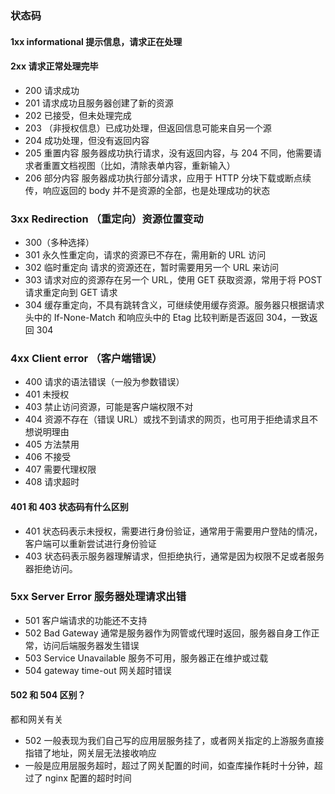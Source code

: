 ### 状态码

#### 1xx informational 提示信息，请求正在处理

#### 2xx 请求正常处理完毕

- 200 请求成功
- 201 请求成功且服务器创建了新的资源
- 202 已接受，但未处理完成
- 203 （非授权信息）已成功处理，但返回信息可能来自另一个源
- 204 成功处理，但没有返回内容
- 205 重置内容 服务器成功执行请求，没有返回内容，与 204 不同，他需要请求者重置文档视图（比如，清除表单内容，重新输入）
- 206 部分内容 服务器成功执行部分请求，应用于 HTTP 分块下载或断点续传，响应返回的 body 并不是资源的全部，也是处理成功的状态

### 3xx Redirection （重定向）资源位置变动

- 300（多种选择）
- 301 永久性重定向，请求的资源已不存在，需用新的 URL 访问
- 302 临时重定向 请求的资源还在，暂时需要用另一个 URL 来访问
- 303 请求对应的资源存在另一个 URL，使用 GET 获取资源，常用于将 POST 请求重定向到 GET 请求
- 304 缓存重定向，不具有跳转含义，可继续使用缓存资源。服务器只根据请求头中的 If-None-Match 和响应头中的 Etag 比较判断是否返回 304，一致返回 304

### 4xx Client error （客户端错误）

- 400 请求的语法错误（一般为参数错误）
- 401 未授权
- 403 禁止访问资源，可能是客户端权限不对
- 404 资源不存在（错误 URL）或找不到请求的网页，也可用于拒绝请求且不想说明理由
- 405 方法禁用
- 406 不接受
- 407 需要代理权限
- 408 请求超时

#### 401 和 403 状态码有什么区别

- 401 状态码表示未授权，需要进行身份验证，通常用于需要用户登陆的情况，客户端可以重新尝试进行身份验证
- 403 状态码表示服务器理解请求，但拒绝执行，通常是因为权限不足或者服务器拒绝访问。

### 5xx Server Error 服务器处理请求出错

- 501 客户端请求的功能还不支持
- 502 Bad Gateway 通常是服务器作为网管或代理时返回，服务器自身工作正常，访问后端服务器发生错误
- 503 Service Unavailable 服务不可用，服务器正在维护或过载
- 504 gateway time-out 网关超时错误

#### 502 和 504 区别？

都和网关有关

- 502 一般表现为我们自己写的应用层服务挂了，或者网关指定的上游服务直接指错了地址，网关层无法接收响应
- 一般是应用层服务超时，超过了网关配置的时间，如查库操作耗时十分钟，超过了 nginx 配置的超时时间
